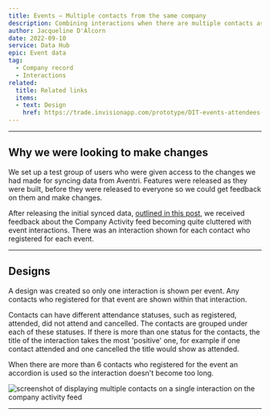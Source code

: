 ```yaml
---
title: Events – Multiple contacts from the same company
description: Combining interactions when there are multiple contacts associated with an event.
author: Jacqueline D'Alcorn
date: 2022-09-10
service: Data Hub
epic: Event data
tag:
  - Company record
  - Interactions
related:
  title: Related links
  items:
  - text: Design
    href: https://trade.invisionapp.com/prototype/DIT-events-attendees-cl155odxt00172z01d1b7i23m/play/600e69f9
---
```


***
## Why we were looking to make changes
We set up a test group of users who were given access to the changes we had made for syncing data from Aventri. Features were released as they were built, before they were released to everyone so we could get feedback on them and make changes.

After releasing the initial synced data, [outlined in this post](/data-hub/syncing-event-data/), we received feedback about the Company Activity feed becoming quite cluttered with event interactions. There was an interaction shown for each contact who registered for each event.

***
## Designs
A design was created so only one interaction is shown per event. Any contacts who registered for that event are shown within that interaction.

Contacts can have different attendance statuses, such as registered, attended, did not attend and cancelled. The contacts are grouped under each of these statuses. If there is more than one status for the contacts, the title of the interaction takes the most 'positive' one, for example if one contact attended and one cancelled the title would show as attended.  

When there are more than 6 contacts who registered for the event an accordion is used so the interaction doesn't become too long.

![screenshot of displaying multiple contacts on a single interaction on the company activity feed](Phase1--Company--multiple-attendees.png)

***
